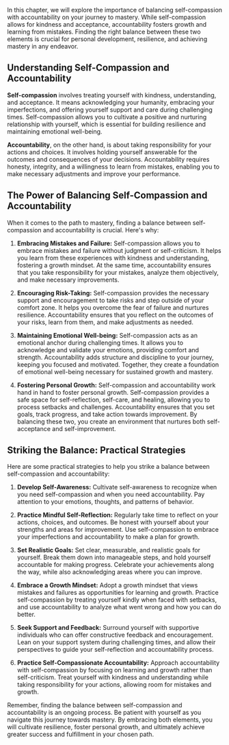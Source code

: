 
In this chapter, we will explore the importance of balancing self-compassion with accountability on your journey to mastery. While self-compassion allows for kindness and acceptance, accountability fosters growth and learning from mistakes. Finding the right balance between these two elements is crucial for personal development, resilience, and achieving mastery in any endeavor.

Understanding Self-Compassion and Accountability
------------------------------------------------

**Self-compassion** involves treating yourself with kindness, understanding, and acceptance. It means acknowledging your humanity, embracing your imperfections, and offering yourself support and care during challenging times. Self-compassion allows you to cultivate a positive and nurturing relationship with yourself, which is essential for building resilience and maintaining emotional well-being.

**Accountability**, on the other hand, is about taking responsibility for your actions and choices. It involves holding yourself answerable for the outcomes and consequences of your decisions. Accountability requires honesty, integrity, and a willingness to learn from mistakes, enabling you to make necessary adjustments and improve your performance.

The Power of Balancing Self-Compassion and Accountability
---------------------------------------------------------

When it comes to the path to mastery, finding a balance between self-compassion and accountability is crucial. Here's why:

1. **Embracing Mistakes and Failure:** Self-compassion allows you to embrace mistakes and failure without judgment or self-criticism. It helps you learn from these experiences with kindness and understanding, fostering a growth mindset. At the same time, accountability ensures that you take responsibility for your mistakes, analyze them objectively, and make necessary improvements.

2. **Encouraging Risk-Taking:** Self-compassion provides the necessary support and encouragement to take risks and step outside of your comfort zone. It helps you overcome the fear of failure and nurtures resilience. Accountability ensures that you reflect on the outcomes of your risks, learn from them, and make adjustments as needed.

3. **Maintaining Emotional Well-being:** Self-compassion acts as an emotional anchor during challenging times. It allows you to acknowledge and validate your emotions, providing comfort and strength. Accountability adds structure and discipline to your journey, keeping you focused and motivated. Together, they create a foundation of emotional well-being necessary for sustained growth and mastery.

4. **Fostering Personal Growth:** Self-compassion and accountability work hand in hand to foster personal growth. Self-compassion provides a safe space for self-reflection, self-care, and healing, allowing you to process setbacks and challenges. Accountability ensures that you set goals, track progress, and take action towards improvement. By balancing these two, you create an environment that nurtures both self-acceptance and self-improvement.

Striking the Balance: Practical Strategies
------------------------------------------

Here are some practical strategies to help you strike a balance between self-compassion and accountability:

1. **Develop Self-Awareness:** Cultivate self-awareness to recognize when you need self-compassion and when you need accountability. Pay attention to your emotions, thoughts, and patterns of behavior.

2. **Practice Mindful Self-Reflection:** Regularly take time to reflect on your actions, choices, and outcomes. Be honest with yourself about your strengths and areas for improvement. Use self-compassion to embrace your imperfections and accountability to make a plan for growth.

3. **Set Realistic Goals:** Set clear, measurable, and realistic goals for yourself. Break them down into manageable steps, and hold yourself accountable for making progress. Celebrate your achievements along the way, while also acknowledging areas where you can improve.

4. **Embrace a Growth Mindset:** Adopt a growth mindset that views mistakes and failures as opportunities for learning and growth. Practice self-compassion by treating yourself kindly when faced with setbacks, and use accountability to analyze what went wrong and how you can do better.

5. **Seek Support and Feedback:** Surround yourself with supportive individuals who can offer constructive feedback and encouragement. Lean on your support system during challenging times, and allow their perspectives to guide your self-reflection and accountability process.

6. **Practice Self-Compassionate Accountability:** Approach accountability with self-compassion by focusing on learning and growth rather than self-criticism. Treat yourself with kindness and understanding while taking responsibility for your actions, allowing room for mistakes and growth.

Remember, finding the balance between self-compassion and accountability is an ongoing process. Be patient with yourself as you navigate this journey towards mastery. By embracing both elements, you will cultivate resilience, foster personal growth, and ultimately achieve greater success and fulfillment in your chosen path.

